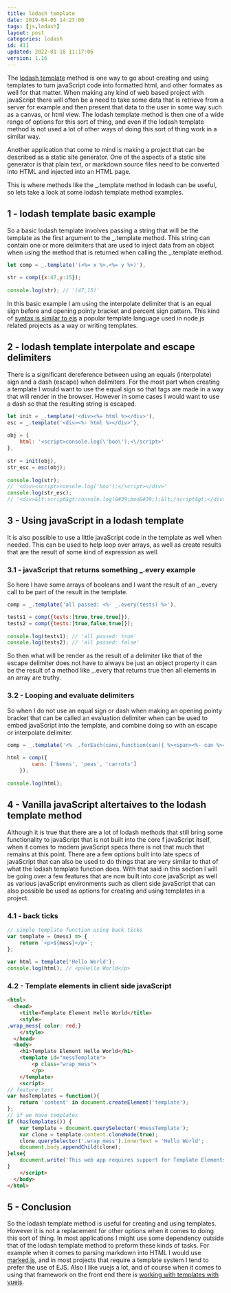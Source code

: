 ```yaml
---
title: lodash template
date: 2019-04-05 14:27:00
tags: [js,lodash]
layout: post
categories: lodash
id: 411
updated: 2022-01-18 11:17:06
version: 1.16
---
```


The [lodash template](https://lodash.com/docs/4.17.11#template) method is one way to go about creating and using templates to turn javaScript code into formatted html, and other formates as well for that matter. When making any kind of web based project with javaScript there will often be a need to take some data that is retrieve from a server for example and then present that data to the user in some way such as a canvas, or html view. The lodash template method is then one of a wide range of options for this sort of thing, and even if the lodash template method is not used a lot of other ways of doing this sort of thing work in a similar way. 

Another application that come to mind is making a project that can be described as a static site generator. One of the aspects of a static site generator is that plain text, or markdown source files need to be converted into HTML and injected into an HTML page.

This is where methods like the \_.template method in lodash can be useful, so lets take a look at some lodash template method examples.

<!-- more -->

## 1 - lodash template basic example

So a basic lodash template involves passing a string that will be the template as the first argument to the \_.template method. This string can contain one or more delimiters that are used to inject data from an object when using the method that is returned when calling the \_.template method.

```js
let comp = _.template('(<%= x %>,<%= y %>)'),
 
str = comp({x:47,y:15});
 
console.log(str); // '(47,15)'
```

In this basic example I am using the interpolate delimiter that is an equal sign before and opening pointy bracket and percent sign pattern. This kind of [syntax is similar to ejs](/2017/12/07/nodejs-ejs-javascript-templates/) a popular template language used in node.js related projects as a way or writing templates.


## 2 - lodash template interpolate and escape delimiters

There is a significant dereference between using an equals (interpolate) sign and a dash (escape) when delimiters. For the most part when creating a template I would want to use the equal sign so that tags are made in a way that will render in the browser. However in some cases I would want to use a dash so that the resulting string is escaped.

```js
let init = _.template('<div><%= html %></div>'),
esc = _.template('<div><%- html %></div>'),
 
obj = {
    html: '<script>console.log(\'boo\');<\/script>'
},
 
str = init(obj),
str_esc = esc(obj);
 
console.log(str); 
// '<div><script>console.log('boo');</script></div>'
console.log(str_esc); 
// '<div>&lt;script&gt;console.log(&#39;boo&#39;);&lt;/script&gt;</div>'
```

## 3 - Using javaScript in a lodash template

It is also possible to use a little javaScript code in the template as well when needed. This can be used to help loop over arrays, as well as create results that are the result of some kind of expression as well.

### 3.1 - javaScript that returns something \_.every example

So here I have some arrays of booleans and I want  the result of an \_.every call to be part of the result in the template.

```js
comp = _.template('all passed: <%- _.every(tests) %>'),

tests1 = comp({tests:[true,true,true]}),
tests2 = comp({tests:[true,false,true]});
 
console.log(tests1); // 'all passed: true'
console.log(tests2); // 'all passed: false'
```

So then what will be render as the result of a delimiter like that of the escape delimiter does not have to always be just an object property it can be the result of a method like \_.every that returns true then all elements in an array are truthy.

### 3.2 - Looping and evaluate delimiters

So when I do not use an equal sign or dash when making an opening pointy bracket that can be called an evaluation delimiter when can be used to embed javaScript into the template, and combine doing so with an escape or interpolate delimiter.

```js
comp = _.template('<% _.forEach(cans,function(can){ %><span><%- can %><\/span><br><%});%>'),
 
html = comp({
        cans: ['beens', 'peas', 'carrots']
    });
 
console.log(html);
```

## 4 - Vanilla javaScript altertaives to the lodash template method

Although it is true that there are a lot of lodash methods that still bring some functionality to javaScript that is not built into the core f javaScript itself, when it comes to modern javaScript specs there is not that much that remains at this point. There are a few options built into late specs of javaScript that can also be used to do things that are very similar to that of what the lodash template function does. With that said in this section I will be going over a few features that are now built into core javaScript as well as various javaScript environments such as client side javaScript that can also possible be used as options for creating and using templates in a project.

### 4.1 - back ticks

```js
// simple template function using back ticks
var template = (mess) => {
    return `<p>${mess}</p>`;
};
 
var html = template('Hello World');
console.log(html); // <p>Hello World</p>
```

### 4.2 - Template elements in client side javaScript

```html
<html>
  <head>
    <title>Template Element Hello World</title>
    <style>
.wrap_mess{ color: red;}
    </style>
  </head>
  <body>
    <h1>Template Element Hello World</h1>
    <template id="messTemplate">
        <p class="wrap_mess">
        </p>
    </template>
    <script>
// feature test
var hasTemplates = function(){
    return 'content' in document.createElement('template');
};
// if we have templates
if (hasTemplates()) {
    var template = document.querySelector('#messTemplate');
    var clone = template.content.cloneNode(true);
    clone.querySelector('.wrap_mess').innerText = 'Hello World';
    document.body.appendChild(clone);
}else{
    document.write('This web app requires support for Template Elements. Please use a more up to date web browser.');
}
    </script>
  </body>
</html>
```

## 5 - Conclusion

So the lodash template method is useful for creating and using templates. However it is not a replacement for other options when it comes to doing this sort of thing. In most applications I might use some dependency outside that of the lodash template method to preform these kinds of tasks. For example when it comes to parsing markdown into HTML I would use [marked.js](/2017/11/19/nodejs-marked/), and in most projects that require a template system I tend to prefer the use of EJS. Also I like vuejs a lot, and of course when it comes to using that framework on the front end there is [working with templates with vuejs](/2019/05/07/vuejs-template/).
